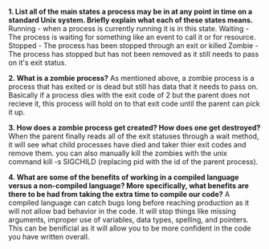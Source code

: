 **1. List all of the main states a process may be in at any point in time on a standard Unix system. Briefly explain what each of these states means.**
Running - when a process is currently running it is in this state.
Waiting - The process is waiting for something like an event to call it or for resource.
Stopped - The process has been stopped through an exit or killed
Zombie - The process has stopped but has not been removed as it still needs to pass on it's exit status.



**2. What is a zombie process?**
As mentioned above, a zombie process is a process that has exited or is dead but still has data that it needs to pass on. Basically if a process dies with the exit code of 2 but the parent does not recieve it, this process will hold on to that exit code until the parent can pick it up.


**3. How does a zombie process get created? How does one get destroyed?**
When the parent finally reads all of the exit statuses through a wait method, it will see what child processes have died and taker thier exit codes and remove them. you can also manually kill the zombies with the unix command kill -s SIGCHILD <pid> (replacing pid with the id of the parent process).


**4. What are some of the benefits of working in a compiled language versus a non-compiled language? More specifically, what benefits are there to be had from taking the extra time to compile our code?**
A compiled language can catch bugs long before reaching production as it will not allow bad behavior in the code. It will stop things like missing arguments, improper use of variables, data types, spelling, and pointers. This can be benificial as it will allow you to be more confident in the code you have written overall.
